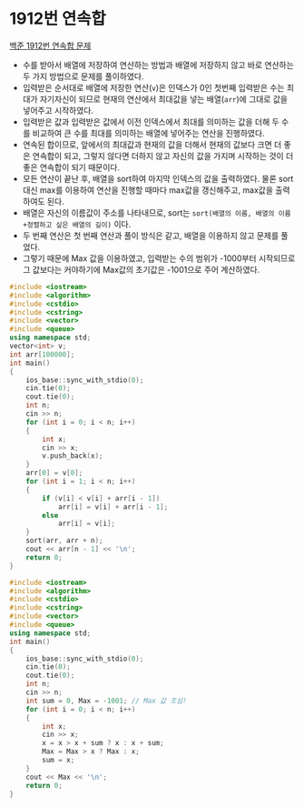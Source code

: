 # 1912번 연속합

[백준 1912번 연속합 문제](https://www.acmicpc.net/problem/1912) 

- 수를 받아서 배열에 저장하여 연산하는 방법과 배열에 저장하지 않고 바로 연산하는 두 가지 방법으로 문제를 풀이하였다.
- 입력받은 순서대로 배열에 저장한 연산(`v`)은 인덱스가 0인 첫번째 입력받은 수는 최대가 자기자신이 되므로 현재의 연산에서 최대값을 넣는 배열(`arr`)에 그대로 값을 넣어주고 시작하였다.
- 입력받은 값과 입력받은 값에서 이전 인덱스에서 최대를 의미하는 값을 더해 두 수를 비교하여 큰 수를 최대를 의미하는 배열에 넣어주는 연산을 진행하였다.
- 연속된 합이므로, 앞에서의 최대값과 현재의 값을 더해서 현재의 값보다 크면 더 좋은 연속합이 되고, 그렇지 않다면 더하지 않고 자신의 값을 가지며 시작하는 것이 더 좋은 연속합이 되기 때문이다.
- 모든 연산이 끝난 후, 배열을 sort하여 마지막 인덱스의 값을 출력하였다. 물론 sort 대신 max를 이용하여 연산을 진행할 때마다 max값을 갱신해주고, max값을 출력하여도 된다.
- 배열은 자신의 이름값이 주소를 나타내므로, sort는 `sort(배열의 이름, 배열의 이름+정렬하고 싶은 배열의 길이)` 이다.
- 두 번째 연산은 첫 번째 연산과 풀이 방식은 같고, 배열을 이용하지 않고 문제를 풀었다.
- 그렇기 때문에 Max 값을 이용하였고, 입력받는 수의 범위가 -1000부터 시작되므로 그 값보다는 커야하기에 Max값의 초기값은 -1001으로 주어 계산하였다.

```c++
#include <iostream>
#include <algorithm>
#include <cstdio>
#include <cstring>
#include <vector>
#include <queue>
using namespace std;
vector<int> v;
int arr[100000];
int main()
{
    ios_base::sync_with_stdio(0);
    cin.tie(0);
    cout.tie(0);
    int n;
    cin >> n;
    for (int i = 0; i < n; i++)
    {
        int x;
        cin >> x;
        v.push_back(x);
    }
    arr[0] = v[0];
    for (int i = 1; i < n; i++)
    {
        if (v[i] < v[i] + arr[i - 1])
            arr[i] = v[i] + arr[i - 1];
        else
            arr[i] = v[i];
    }
    sort(arr, arr + n);
    cout << arr[n - 1] << '\n';
    return 0;
}

```



```c++
#include <iostream>
#include <algorithm>
#include <cstdio>
#include <cstring>
#include <vector>
#include <queue>
using namespace std;
int main()
{
    ios_base::sync_with_stdio(0);
    cin.tie(0);
    cout.tie(0);
    int n;
    cin >> n;
    int sum = 0, Max = -1001; // Max 값 조심!
    for (int i = 0; i < n; i++)
    {
        int x;
        cin >> x;
        x = x > x + sum ? x : x + sum;
        Max = Max > x ? Max : x;
        sum = x;
    }
    cout << Max << '\n';
    return 0;
}

```

